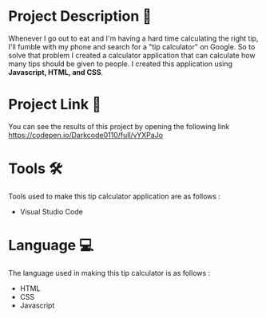 # Project Description :bread:
Whenever I go out to eat and I'm having a hard time calculating the right tip, I'll fumble with my phone and search for a "tip calculator" on Google. So to solve that problem I created a calculator application that can calculate how many tips should be given to people. I created this application using __Javascript, HTML, and CSS__.

# Project Link :link:
You can see the results of this project by opening the following link https://codepen.io/Darkcode0110/full/vYXPaJo

# Tools :hammer_and_wrench:
Tools used to make this tip calculator application are as follows :
* Visual Studio Code

# Language :computer:
The language used in making this tip calculator is as follows :
* HTML
* CSS
* Javascript
